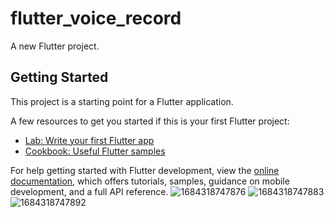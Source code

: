 # flutter_voice_record

A new Flutter project.

## Getting Started

This project is a starting point for a Flutter application.

A few resources to get you started if this is your first Flutter project:

- [Lab: Write your first Flutter app](https://docs.flutter.dev/get-started/codelab)
- [Cookbook: Useful Flutter samples](https://docs.flutter.dev/cookbook)

For help getting started with Flutter development, view the
[online documentation](https://docs.flutter.dev/), which offers tutorials,
samples, guidance on mobile development, and a full API reference.
![1684318747876](https://github.com/serkan1st1/Voice_Record_Flutter/assets/83124299/17833939-f7a9-460a-b398-33517cf85a99)
![1684318747883](https://github.com/serkan1st1/Voice_Record_Flutter/assets/83124299/e034c691-b528-40b8-a8b8-01487ad319ee)
![1684318747892](https://github.com/serkan1st1/Voice_Record_Flutter/assets/83124299/eac1f781-380f-40e4-b814-0b90292c33ed)
